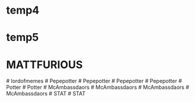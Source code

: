 # temp4
# temp5
# MATTFURIOUS
#   l o r d o f m e m e s  
 #   P e p e p o t t e r  
 #   P e p e p o t t e r  
 #   P e p e p o t t e r  
 #   P e p e p o t t e r  
 #   P o t t e r  
 #   P o t t e r  
 #   M c A m b a s s d a o r s  
 #   M c A m b a s s d a o r s  
 #   M c A m b a s s d a o r s  
 #   M c A m b a s s d a o r s  
 #   S T A T  
 #   S T A T  
 
